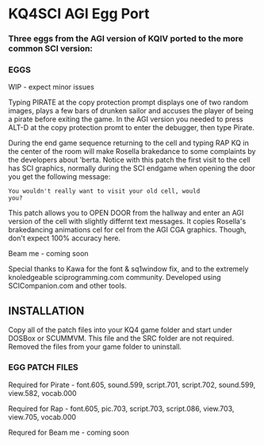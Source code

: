 # KQ4SCI AGI Egg Port
 
### Three eggs from the AGI version of KQIV ported to the more common SCI version:

### EGGS

WIP - expect minor issues

Typing PIRATE at the copy protection prompt displays one of two random images, plays a few bars of drunken sailor and accuses the player of being a pirate before exiting the game. In the AGI version you needed to press ALT-D at the copy protection promt to enter the debugger, then type Pirate.  

During the end game sequence returning to the cell and typing RAP KQ in the center of the room will make Rosella brakedance to some complaints by the developers about 'berta. Notice with this patch the first visit to the cell has SCI graphics, normally during the SCI endgame when opening the door you get the following message: 

<code>You wouldn't really want to visit your old cell, would you?</code>

This patch allows you to OPEN DOOR from the hallway and enter an AGI version of the cell with slightly differnt text messages. It copies Rosella's brakedancing animations cel for cel from the AGI CGA graphics. Though, don't expect 100% accuracy here. 

Beam me - coming soon

Special thanks to Kawa for the font & sq1window fix, and to the extremely knoledgeable sciprogramming.com community. Developed using SCICompanion.com and other tools. 

## INSTALLATION

Copy all of the patch files into your KQ4 game folder and start under DOSBox or SCUMMVM. This file and the SRC folder are not required. Removed the files from your game folder to uninstall.

### EGG PATCH FILES

Required for Pirate - font.605, sound.599, script.701, script.702, sound.599, view.582, vocab.000

Required for Rap - font.605, pic.703, script.703, script.086, view.703, view.705, vocab.000

Requred for Beam me - coming soon

